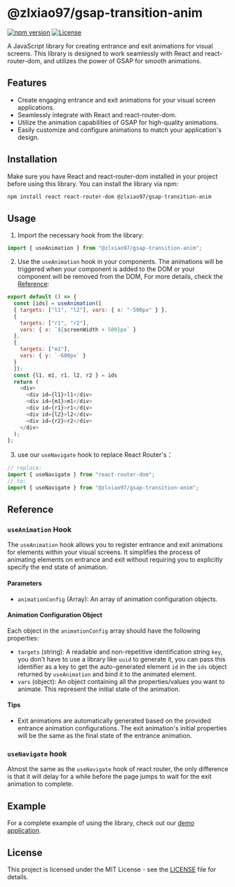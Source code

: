 # @zlxiao97/gsap-transition-anim

[![npm version](https://img.shields.io/npm/v/@zlxiao97/gsap-transition-anim.svg)](https://www.npmjs.com/package/@zlxiao97/gsap-transition-anim)
[![License](https://img.shields.io/badge/license-MIT-blue.svg)](https://opensource.org/licenses/MIT)

A JavaScript library for creating entrance and exit animations for visual screens. This library is designed to work seamlessly with React and react-router-dom, and utilizes the power of GSAP for smooth animations.

## Features

- Create engaging entrance and exit animations for your visual screen applications.
- Seamlessly integrate with React and react-router-dom.
- Utilize the animation capabilities of GSAP for high-quality animations.
- Easily customize and configure animations to match your application's design.

## Installation

Make sure you have React and react-router-dom installed in your project before using this library. You can install the library via npm:


```bash
npm install react react-router-dom @zlxiao97/gsap-transition-anim
```

## Usage

1. Import the necessary hook from the library:

```js
import { useAnimation } from "@zlxiao97/gsap-transition-anim";
```

2. Use the `useAnimation` hook in your components. The animations will be triggered when your component is added to the DOM or your component will be removed from the DOM, For more details, check the [Reference](#reference):

```js
export default () => {
  const [ids] = useAnimation([
  { targets: ["l1", "l2"], vars: { x: "-500px" } },
  {
    targets: ["r1", "r2"],
    vars: { x: `${screenWidth + 500}px` }
  },
  {
    targets: ["m1"],
    vars: { y: `-600px` }
  }
  ]);
  const {l1, m1, r1, l2, r2 } = ids
  return (
    <div>
      <div id={l1}>l1</div>
      <div id={m1}>m1</div>
      <div id={r1}>r1</div>
      <div id={l2}>l2</div>
      <div id={r2}>r2</div>
    </div>
  );
};
```

3. use our `useNavigate` hook to replace React Router's：

```js
// replace:
import { useNavigate } from "react-router-dom";
// to:
import { useNavigate } from "@zlxiao97/gsap-transition-anim";
```

## Reference

### `useAnimation` Hook

The `useAnimation` hook allows you to register entrance and exit animations for elements within your visual screens. It simplifies the process of animating elements on entrance and exit without requiring you to explicitly specify the end state of animation.
#### Parameters

- `animationConfig` (Array): An array of animation configuration objects.

#### Animation Configuration Object

Each object in the `animationConfig` array should have the following properties:

- `targets` (string): A readable and non-repetitive identification string `key`, you don't have to use a library like `uuid` to generate it, you can pass this identifier as a key to get the auto-generated element `id` in the `ids` object returned by `useAnimation` and bind it to the animated element.
- `vars` (object): An object containing all the properties/values you want to animate. This represent the initial state of the animation.

#### Tips

- Exit animations are automatically generated based on the provided entrance animation configurations. The exit animation's initial properties will be the same as the final state of the entrance animation.

### `useNavigate` hook

Almost the same as the `useNavigate` hook of react router, the only difference is that it will delay for a while before the page jumps to wait for the exit animation to complete.

## Example

For a complete example of using the library, check out our [demo application](https://codesandbox.io/p/sandbox/gsap-fade-enter-leave-4wfnvt?file=/src/pages/PageA.js:3,1-17,38).

## License

This project is licensed under the MIT License - see the [LICENSE](https://github.com/zlxiao97/gsap-transition-anim/blob/main/LICENSE) file for details.
